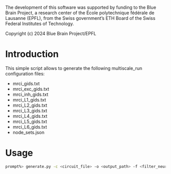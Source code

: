 The development of this software was supported by funding to the Blue Brain Project, a research center of the École polytechnique fédérale de Lausanne (EPFL), from the Swiss government’s ETH Board of the Swiss Federal Institutes of Technology.

Copyright (c) 2024 Blue Brain Project/EPFL

# Introduction
This simple script allows to generate the following multiscale_run configuration files:
* mrci_gids.txt    
* mrci_exc_gids.txt
* mrci_inh_gids.txt 
* mrci_L1_gids.txt  
* mrci_L2_gids.txt  
* mrci_L3_gids.txt 
* mrci_L4_gids.txt  
* mrci_L5_gids.txt 
* mrci_L6_gids.txt    
* node_sets.json


# Usage
```bash
prompt%> generate.py -c <circuit_file> -o <output_path> -f <filter_neuron> -n <neuron_population_name>
```


